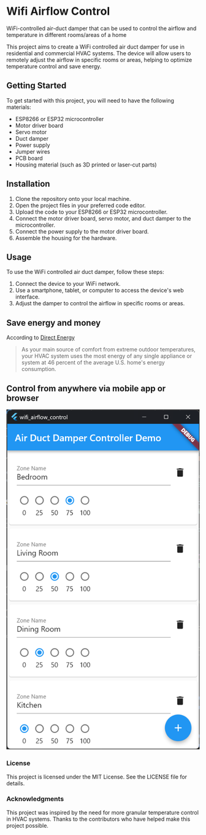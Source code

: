 # Wifi Airflow Control
WiFi-controlled air-duct damper that can be used to control the airflow and temperature in different rooms/areas of a home

This project aims to create a WiFi controlled air duct damper for use in residential and commercial HVAC systems. The device will allow users to remotely adjust the airflow in specific rooms or areas, helping to optimize temperature control and save energy.

## Getting Started
To get started with this project, you will need to have the following materials:

- ESP8266 or ESP32 microcontroller
- Motor driver board
- Servo motor
- Duct damper
- Power supply
- Jumper wires
- PCB board
- Housing material (such as 3D printed or laser-cut parts)

## Installation
1. Clone the repository onto your local machine.
2. Open the project files in your preferred code editor.
3. Upload the code to your ESP8266 or ESP32 microcontroller.
4. Connect the motor driver board, servo motor, and duct damper to the microcontroller.
5. Connect the power supply to the motor driver board.
6. Assemble the housing for the hardware.

## Usage
To use the WiFi controlled air duct damper, follow these steps:

1. Connect the device to your WiFi network.
2. Use a smartphone, tablet, or computer to access the device's web interface.
3. Adjust the damper to control the airflow in specific rooms or areas.

## Save energy and money
 According to [Direct Energy](https://www.directenergy.com/learning-center/what-uses-most-electricity-in-my-home)
 >As your main source of comfort from extreme outdoor temperatures, your HVAC system uses the most energy of any single appliance or system at 46 percent of the average U.S. home's energy consumption.

## Control from anywhere via mobile app or browser
![Screenshot](https://github.com/Adkins-Automation/Wifi-Airflow-Control/raw/main/assets/images/Screenshot%202023-04-05%20123340.png)

### License
This project is licensed under the MIT License. See the LICENSE file for details.

### Acknowledgments
This project was inspired by the need for more granular temperature control in HVAC systems.
Thanks to the contributors who have helped make this project possible.
